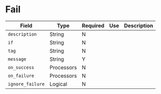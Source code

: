 # Fail

|Field|Type|Required|Use|Description|
|---|---|---|---|---|
|`description`|String|N|||
|`if`|String|N|||
|`tag`|String|N|||
|`message`|String|Y|||
|`on_success`|Processors|N|||
|`on_failure`|Processors|N|||
|`ignore_failure`|Logical|N|||
